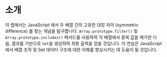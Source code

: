 # 소개

이 랩에서는 JavaScript 에서 두 배열 간의 고유한 대칭 차이 (symmetric difference) 를 찾는 개념을 탐구합니다. `Array.prototype.filter()` 및 `Array.prototype.includes()` 메서드를 사용하여 각 배열에서 중복 값을 제거한 다음, 결과를 기반으로 `Set`을 생성하여 최종 출력을 얻을 것입니다. 이 연습은 JavaScript 에서 배열 조작 및 Set 데이터 구조에 대한 이해를 향상시키는 데 도움이 될 것입니다.
